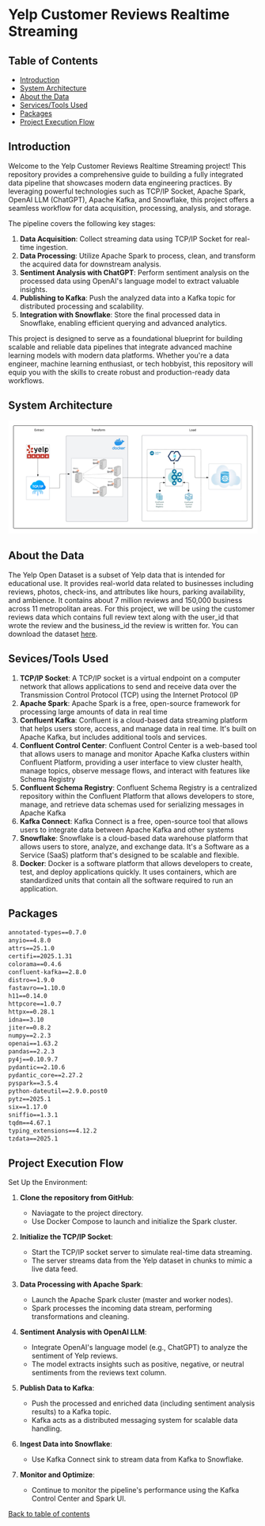 # Yelp Customer Reviews Realtime Streaming

## Table of Contents
- [Introduction](https://github.com/alycet/yelp_realtime_streaming/blob/main/README.md#introduction)
- [System Architecture](https://github.com/alycet/yelp_realtime_streaming/tree/main?tab=readme-ov-file#system-architecture)
- [About the Data](https://github.com/alycet/yelp_realtime_streaming/tree/main?tab=readme-ov-file#about-the-data)
- [Services/Tools Used](https://github.com/alycet/yelp_realtime_streaming/tree/main?tab=readme-ov-file#sevicestools-used)
- [Packages](https://github.com/alycet/yelp_realtime_streaming/blob/main/README.md#packages)
- [Project Execution Flow](https://github.com/alycet/yelp_realtime_streaming/blob/main/README.md#project-execution-flow)


## Introduction
Welcome to the Yelp Customer Reviews Realtime Streaming project! This repository provides a comprehensive guide to building a fully integrated data pipeline that showcases modern data engineering practices. By leveraging powerful technologies such as TCP/IP Socket, Apache Spark, OpenAI LLM (ChatGPT), Apache Kafka, and Snowflake, this project offers a seamless workflow for data acquisition, processing, analysis, and storage.

The pipeline covers the following key stages:

1. **Data Acquisition**: Collect streaming data using TCP/IP Socket for real-time ingestion.
2. **Data Processing**: Utilize Apache Spark to process, clean, and transform the acquired data for downstream analysis.
3. **Sentiment Analysis with ChatGPT**: Perform sentiment analysis on the processed data using OpenAI's language model to extract valuable insights.
4. **Publishing to Kafka**: Push the analyzed data into a Kafka topic for distributed processing and scalability.
5. **Integration with Snowflake**: Store the final processed data in Snowflake, enabling efficient querying and advanced analytics.

This project is designed to serve as a foundational blueprint for building scalable and reliable data pipelines that integrate advanced machine learning models with modern data platforms. Whether you're a data engineer, machine learning enthusiast, or tech hobbyist, this repository will equip you with the skills to create robust and production-ready data workflows.

## System Architecture
![Architecture Diagram](https://github.com/alycet/yelp_realtime_streaming/blob/main/Yelp_Streaming_Architecture.png)
## About the Data
The Yelp Open Dataset is a subset of Yelp data that is intended for educational use. It provides real-world data related to businesses including reviews, photos, check-ins, and attributes like hours, parking availability, and ambience.  It contains about 7 million reviews and 150,000 business across 11 metropolitan areas.  For this project, we will be using the customer reviews data which contains full review text along with the user_id that wrote the review and the business_id the 
review is written for. You can download the dataset [here](https://business.yelp.com/data/resources/open-dataset/).


## Sevices/Tools Used

1. **TCP/IP Socket**: A TCP/IP socket is a virtual endpoint on a computer network that allows applications to send and receive data over the Transmission Control Protocol (TCP) using the Internet Protocol (IP
2. **Apache Spark**: Apache Spark is a free, open-source framework for processing large amounts of data in real time
3. **Confluent Kafka**: Confluent is a cloud-based data streaming platform that helps users store, access, and manage data in real time. It's built on Apache Kafka, but includes additional tools and services.
4. **Confluent Control Center**: Confluent Control Center is a web-based tool that allows users to manage and monitor Apache Kafka clusters within Confluent Platform, providing a user interface to view cluster health, manage topics, observe message flows, and interact with features like Schema Registry
5. **Confluent Schema Registry**: Confluent Schema Registry is a centralized repository within the Confluent Platform that allows developers to store, manage, and retrieve data schemas used for serializing messages in Apache Kafka
6. **Kafka Connect**: Kafka Connect is a free, open-source tool that allows users to integrate data between Apache Kafka and other systems
7. **Snowflake**: Snowflake is a cloud-based data warehouse platform that allows users to store, analyze, and exchange data. It's a Software as a Service (SaaS) platform that's designed to be scalable and flexible.
8. **Docker**: Docker is a software platform that allows developers to create, test, and deploy applications quickly. It uses containers, which are standardized units that contain all the software required to run an application.

## Packages

```
annotated-types==0.7.0
anyio==4.8.0
attrs==25.1.0
certifi==2025.1.31
colorama==0.4.6
confluent-kafka==2.8.0
distro==1.9.0
fastavro==1.10.0
h11==0.14.0
httpcore==1.0.7
httpx==0.28.1
idna==3.10
jiter==0.8.2
numpy==2.2.3
openai==1.63.2
pandas==2.2.3
py4j==0.10.9.7
pydantic==2.10.6
pydantic_core==2.27.2
pyspark==3.5.4
python-dateutil==2.9.0.post0
pytz==2025.1
six==1.17.0
sniffio==1.3.1
tqdm==4.67.1
typing_extensions==4.12.2
tzdata==2025.1

```

## Project Execution Flow
Set Up the Environment:

1. **Clone the repository from GitHub**:

      - Naviagate to the project directory.
      - Use Docker Compose to launch and initialize the Spark cluster.

2. **Initialize the TCP/IP Socket**:
      - Start the TCP/IP socket server to simulate real-time data streaming.
      - The server streams data from the Yelp dataset in chunks to mimic a live data feed.

3. **Data Processing with Apache Spark**:
      - Launch the Apache Spark cluster (master and worker nodes).
      - Spark processes the incoming data stream, performing transformations and cleaning.

4. **Sentiment Analysis with OpenAI LLM**:

      - Integrate OpenAI's language model (e.g., ChatGPT) to analyze the sentiment of Yelp reviews.
      - The model extracts insights such as positive, negative, or neutral sentiments from the reviews text column.

5. **Publish Data to Kafka**:

      - Push the processed and enriched data (including sentiment analysis results) to a Kafka topic.
      - Kafka acts as a distributed messaging system for scalable data handling.

6. **Ingest Data into Snowflake**:

      - Use Kafka Connect sink to stream data from Kafka to Snowflake.

7. **Monitor and Optimize**:

      - Continue to monitor the pipeline's performance using the Kafka Control Center and Spark UI.
  
[Back to table of contents]()

